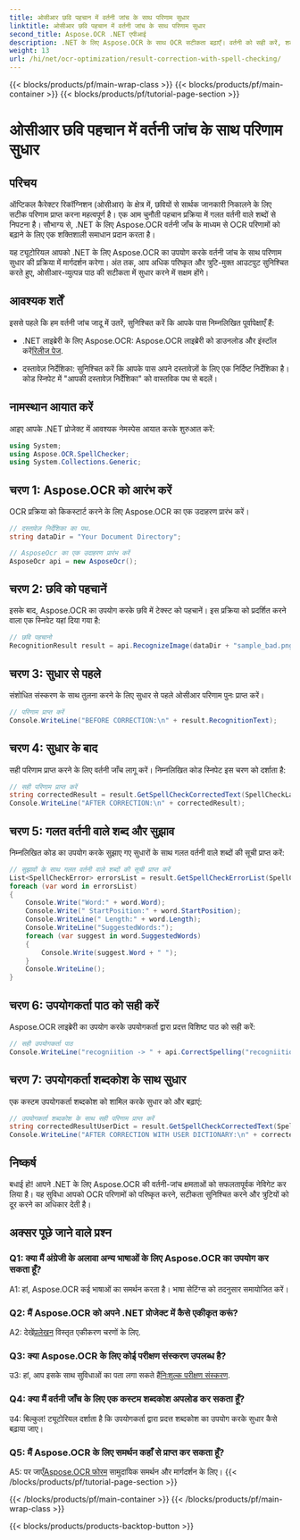 ```yaml
---
title: ओसीआर छवि पहचान में वर्तनी जांच के साथ परिणाम सुधार
linktitle: ओसीआर छवि पहचान में वर्तनी जांच के साथ परिणाम सुधार
second_title: Aspose.OCR .NET एपीआई
description: .NET के लिए Aspose.OCR के साथ OCR सटीकता बढ़ाएँ। वर्तनी को सही करें, शब्दकोशों को अनुकूलित करें और त्रुटि रहित पाठ पहचान को सहजता से प्राप्त करें।
weight: 13
url: /hi/net/ocr-optimization/result-correction-with-spell-checking/
---
```


{{< blocks/products/pf/main-wrap-class >}}
{{< blocks/products/pf/main-container >}}
{{< blocks/products/pf/tutorial-page-section >}}

# ओसीआर छवि पहचान में वर्तनी जांच के साथ परिणाम सुधार

## परिचय

ऑप्टिकल कैरेक्टर रिकॉग्निशन (ओसीआर) के क्षेत्र में, छवियों से सार्थक जानकारी निकालने के लिए सटीक परिणाम प्राप्त करना महत्वपूर्ण है। एक आम चुनौती पहचान प्रक्रिया में गलत वर्तनी वाले शब्दों से निपटना है। सौभाग्य से, .NET के लिए Aspose.OCR वर्तनी जाँच के माध्यम से OCR परिणामों को बढ़ाने के लिए एक शक्तिशाली समाधान प्रदान करता है।

यह ट्यूटोरियल आपको .NET के लिए Aspose.OCR का उपयोग करके वर्तनी जांच के साथ परिणाम सुधार की प्रक्रिया में मार्गदर्शन करेगा। अंत तक, आप अधिक परिष्कृत और त्रुटि-मुक्त आउटपुट सुनिश्चित करते हुए, ओसीआर-व्युत्पन्न पाठ की सटीकता में सुधार करने में सक्षम होंगे।

## आवश्यक शर्तें

इससे पहले कि हम वर्तनी जांच जादू में उतरें, सुनिश्चित करें कि आपके पास निम्नलिखित पूर्वापेक्षाएँ हैं:

-  .NET लाइब्रेरी के लिए Aspose.OCR: Aspose.OCR लाइब्रेरी को डाउनलोड और इंस्टॉल करें[रिलीज पेज](https://releases.aspose.com/ocr/net/).

- दस्तावेज़ निर्देशिका: सुनिश्चित करें कि आपके पास अपने दस्तावेज़ों के लिए एक निर्दिष्ट निर्देशिका है। कोड स्निपेट में "आपकी दस्तावेज़ निर्देशिका" को वास्तविक पथ से बदलें।

## नामस्थान आयात करें

आइए आपके .NET प्रोजेक्ट में आवश्यक नेमस्पेस आयात करके शुरुआत करें:

```csharp
using System;
using Aspose.OCR.SpellChecker;
using System.Collections.Generic;
```

## चरण 1: Aspose.OCR को आरंभ करें

OCR प्रक्रिया को किकस्टार्ट करने के लिए Aspose.OCR का एक उदाहरण प्रारंभ करें।

```csharp
// दस्तावेज़ निर्देशिका का पथ.
string dataDir = "Your Document Directory";

// AsposeOcr का एक उदाहरण प्रारंभ करें
AsposeOcr api = new AsposeOcr();
```

## चरण 2: छवि को पहचानें

इसके बाद, Aspose.OCR का उपयोग करके छवि में टेक्स्ट को पहचानें। इस प्रक्रिया को प्रदर्शित करने वाला एक स्निपेट यहां दिया गया है:

```csharp
// छवि पहचानो
RecognitionResult result = api.RecognizeImage(dataDir + "sample_bad.png", new RecognitionSettings(Language.Eng));
```

## चरण 3: सुधार से पहले

संशोधित संस्करण के साथ तुलना करने के लिए सुधार से पहले ओसीआर परिणाम पुनः प्राप्त करें।

```csharp
// परिणाम प्राप्त करें
Console.WriteLine("BEFORE CORRECTION:\n" + result.RecognitionText);
```

## चरण 4: सुधार के बाद

सही परिणाम प्राप्त करने के लिए वर्तनी जाँच लागू करें। निम्नलिखित कोड स्निपेट इस चरण को दर्शाता है:

```csharp
// सही परिणाम प्राप्त करें
string correctedResult = result.GetSpellCheckCorrectedText(SpellCheckLanguage.Eng);
Console.WriteLine("AFTER CORRECTION:\n" + correctedResult);
```

## चरण 5: गलत वर्तनी वाले शब्द और सुझाव

निम्नलिखित कोड का उपयोग करके सुझाए गए सुधारों के साथ गलत वर्तनी वाले शब्दों की सूची प्राप्त करें:

```csharp
// सुझावों के साथ गलत वर्तनी वाले शब्दों की सूची प्राप्त करें
List<SpellCheckError> errorsList = result.GetSpellCheckErrorList(SpellCheckLanguage.Eng);
foreach (var word in errorsList)
{
	Console.Write("Word:" + word.Word);
	Console.Write(" StartPosition:" + word.StartPosition);
	Console.WriteLine(" Length:" + word.Length);
	Console.WriteLine("SuggestedWords:");
	foreach (var suggest in word.SuggestedWords)
	{
		Console.Write(suggest.Word + " ");
	}
	Console.WriteLine();
}
```

## चरण 6: उपयोगकर्ता पाठ को सही करें

Aspose.OCR लाइब्रेरी का उपयोग करके उपयोगकर्ता द्वारा प्रदत्त विशिष्ट पाठ को सही करें:

```csharp
// सही उपयोगकर्ता पाठ
Console.WriteLine("recogniition -> " + api.CorrectSpelling("recogniition"));
```

## चरण 7: उपयोगकर्ता शब्दकोश के साथ सुधार

एक कस्टम उपयोगकर्ता शब्दकोश को शामिल करके सुधार को और बढ़ाएं:

```csharp
// उपयोगकर्ता शब्दकोश के साथ सही परिणाम प्राप्त करें
string correctedResultUserDict = result.GetSpellCheckCorrectedText(SpellCheckLanguage.Eng, dataDir+"dictionary.txt");
Console.WriteLine("AFTER CORRECTION WITH USER DICTIONARY:\n" + correctedResultUserDict);
```

## निष्कर्ष

बधाई हो! आपने .NET के लिए Aspose.OCR की वर्तनी-जांच क्षमताओं को सफलतापूर्वक नेविगेट कर लिया है। यह सुविधा आपको OCR परिणामों को परिष्कृत करने, सटीकता सुनिश्चित करने और त्रुटियों को दूर करने का अधिकार देती है।

## अक्सर पूछे जाने वाले प्रश्न

### Q1: क्या मैं अंग्रेजी के अलावा अन्य भाषाओं के लिए Aspose.OCR का उपयोग कर सकता हूँ?

A1: हां, Aspose.OCR कई भाषाओं का समर्थन करता है। भाषा सेटिंग्स को तदनुसार समायोजित करें।

### Q2: मैं Aspose.OCR को अपने .NET प्रोजेक्ट में कैसे एकीकृत करूं?

 A2: देखें[प्रलेखन](https://reference.aspose.com/ocr/net/) विस्तृत एकीकरण चरणों के लिए.

### Q3: क्या Aspose.OCR के लिए कोई परीक्षण संस्करण उपलब्ध है?

 उ3: हां, आप इसके साथ सुविधाओं का पता लगा सकते हैं[निःशुल्क परीक्षण संस्करण](https://releases.aspose.com/).

### Q4: क्या मैं वर्तनी जाँच के लिए एक कस्टम शब्दकोश अपलोड कर सकता हूँ?

उ4: बिल्कुल! ट्यूटोरियल दर्शाता है कि उपयोगकर्ता द्वारा प्रदत्त शब्दकोश का उपयोग करके सुधार कैसे बढ़ाया जाए।

### Q5: मैं Aspose.OCR के लिए समर्थन कहाँ से प्राप्त कर सकता हूँ?

 A5: पर जाएँ[Aspose.OCR फोरम](https://forum.aspose.com/c/ocr/16) सामुदायिक समर्थन और मार्गदर्शन के लिए।
{{< /blocks/products/pf/tutorial-page-section >}}

{{< /blocks/products/pf/main-container >}}
{{< /blocks/products/pf/main-wrap-class >}}

{{< blocks/products/products-backtop-button >}}
